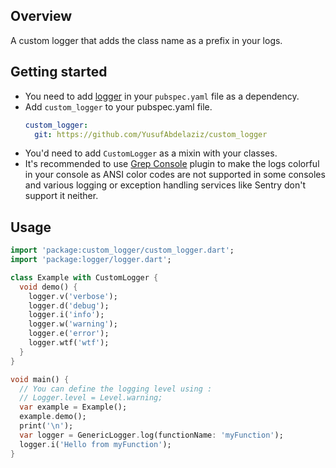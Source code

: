 ## Overview

A custom logger that adds the class name as a prefix in your logs.

## Getting started

- You need to add [logger](https://pub.dev/packages/logger) in your `pubspec.yaml` file as a
dependency.
- Add `custom_logger` to your pubspec.yaml file.
  ```yaml
  custom_logger:
    git: https://github.com/YusufAbdelaziz/custom_logger
  ```
- You'd need to add `CustomLogger` as a mixin with your classes.
- It's recommended to use [Grep Console](https://plugins.jetbrains.com/plugin/7125-grep-console) plugin to make the logs colorful in your console as ANSI color codes are not supported in some consoles and various logging or exception handling services like Sentry don't support it neither.
## Usage

```dart
import 'package:custom_logger/custom_logger.dart';
import 'package:logger/logger.dart';

class Example with CustomLogger {
  void demo() {
    logger.v('verbose');
    logger.d('debug');
    logger.i('info');
    logger.w('warning');
    logger.e('error');
    logger.wtf('wtf');
  }
}

void main() {
  // You can define the logging level using :
  // Logger.level = Level.warning;
  var example = Example();
  example.demo();
  print('\n');
  var logger = GenericLogger.log(functionName: 'myFunction');
  logger.i('Hello from myFunction');
}
```
